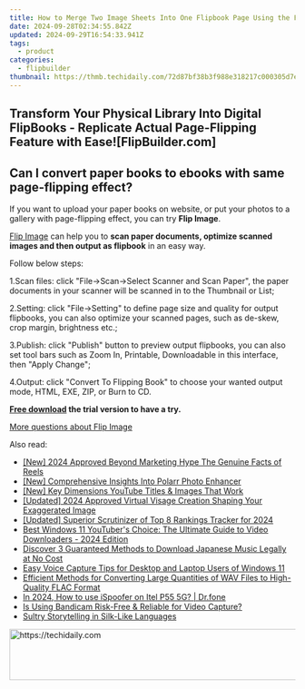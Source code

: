 ```yaml
---
title: How to Merge Two Image Sheets Into One Flipbook Page Using the FlipBuilder Technique
date: 2024-09-28T02:34:55.842Z
updated: 2024-09-29T16:54:33.941Z
tags:
  - product
categories:
  - flipbuilder
thumbnail: https://thmb.techidaily.com/72d87bf38b3f988e318217c000305d7e3da283a047b864a8cf5c572968e745b4.jpg
---
```


## Transform Your Physical Library Into Digital FlipBooks - Replicate Actual Page-Flipping Feature with Ease![FlipBuilder.com]

## Can I convert paper books to ebooks with same page-flipping effect?

If you want to upload your paper books on website, or put your photos to a gallery with page-flipping effect, you can try **Flip Image**. 

[Flip Image](https://tools.techidaily.com/flipbuilder/products/) can help you to **scan paper documents, optimize scanned images and then output as flipbook** in an easy way.

Follow below steps:

1.Scan files: click "File->Scan->Select Scanner and Scan Paper", the paper documents in your scanner will be scanned in to the Thumbnail or List;

2.Setting: click "File->Setting" to define page size and quality for output flipbooks, you can also optimize your scanned pages, such as de-skew, crop margin, brightness etc.;

3.Publish: click "Publish" button to preview output flipbooks, you can also set tool bars such as Zoom In, Printable, Downloadable in this interface, then "Apply Change";

4.Output: click "Convert To Flipping Book" to choose your wanted output mode, HTML, EXE, ZIP, or Burn to CD.

**[Free download](https://tools.techidaily.com/flipbuilder/products/) the trial version to have a try.** 

[More questions about Flip Image](https://tools.techidaily.com/flipbuilder/products/)

<ins class="adsbygoogle"
     style="display:block"
     data-ad-format="autorelaxed"
     data-ad-client="ca-pub-7571918770474297"
     data-ad-slot="1223367746"></ins>

<ins class="adsbygoogle"
     style="display:block"
     data-ad-client="ca-pub-7571918770474297"
     data-ad-slot="8358498916"
     data-ad-format="auto"
     data-full-width-responsive="true"></ins>

<span class="atpl-alsoreadstyle">Also read:</span>
<div><ul>
<li><a href="https://instagram-video-recordings.techidaily.com/new-2024-approved-beyond-marketing-hype-the-genuine-facts-of-reels/"><u>[New] 2024 Approved Beyond Marketing Hype The Genuine Facts of Reels</u></a></li>
<li><a href="https://extra-tips.techidaily.com/new-comprehensive-insights-into-polarr-photo-enhancer/"><u>[New] Comprehensive Insights Into Polarr Photo Enhancer</u></a></li>
<li><a href="https://facebook-video-footage.techidaily.com/new-key-dimensions-youtube-titles-and-images-that-work/"><u>[New] Key Dimensions YouTube Titles & Images That Work</u></a></li>
<li><a href="https://facebook-videos.techidaily.com/updated-2024-approved-virtual-visage-creation-shaping-your-exaggerated-image/"><u>[Updated] 2024 Approved Virtual Visage Creation Shaping Your Exaggerated Image</u></a></li>
<li><a href="https://youtube-webster.techidaily.com/ed-superior-scrutinizer-of-top-8-rankings-tracker-for-2024/"><u>[Updated] Superior Scrutinizer of Top 8 Rankings Tracker for 2024</u></a></li>
<li><a href="https://win-studio.techidaily.com/best-windows-11-youtubers-choice-the-ultimate-guide-to-video-downloaders-2024-edition/"><u>Best Windows 11 YouTuber's Choice: The Ultimate Guide to Video Downloaders - 2024 Edition</u></a></li>
<li><a href="https://win-studio.techidaily.com/discover-3-guaranteed-methods-to-download-japanese-music-legally-at-no-cost/"><u>Discover 3 Guaranteed Methods to Download Japanese Music Legally at No Cost</u></a></li>
<li><a href="https://win-studio.techidaily.com/easy-voice-capture-tips-for-desktop-and-laptop-users-of-windows-11/"><u>Easy Voice Capture Tips for Desktop and Laptop Users of Windows 11</u></a></li>
<li><a href="https://win-studio.techidaily.com/efficient-methods-for-converting-large-quantities-of-wav-files-to-high-quality-flac-format/"><u>Efficient Methods for Converting Large Quantities of WAV Files to High-Quality FLAC Format</u></a></li>
<li><a href="https://android-pokemon-go.techidaily.com/in-2024-how-to-use-ispoofer-on-itel-p55-5g-drfone-by-drfone-virtual-android/"><u>In 2024, How to use iSpoofer on Itel P55 5G? | Dr.fone</u></a></li>
<li><a href="https://win-studio.techidaily.com/is-using-bandicam-risk-free-and-reliable-for-video-capture/"><u>Is Using Bandicam Risk-Free & Reliable for Video Capture?</u></a></li>
<li><a href="https://mondly-stories.techidaily.com/sultry-storytelling-in-silk-like-languages/"><u>Sultry Storytelling in Silk-Like Languages</u></a></li>
</ul></div>

<!-- affiliate ads begin -->
<a href="https://appsumo.8odi.net/c/5597632/2144309/7443" target="_top" id="2144309">
  <img src="//a.impactradius-go.com/display-ad/7443-2144309" border="0" alt="https://techidaily.com" width="728" height="90"/>
</a>
<img height="0" width="0" src="https://appsumo.8odi.net/i/5597632/2144309/7443" style="position:absolute;visibility:hidden;" border="0" />
<!-- affiliate ads end -->

